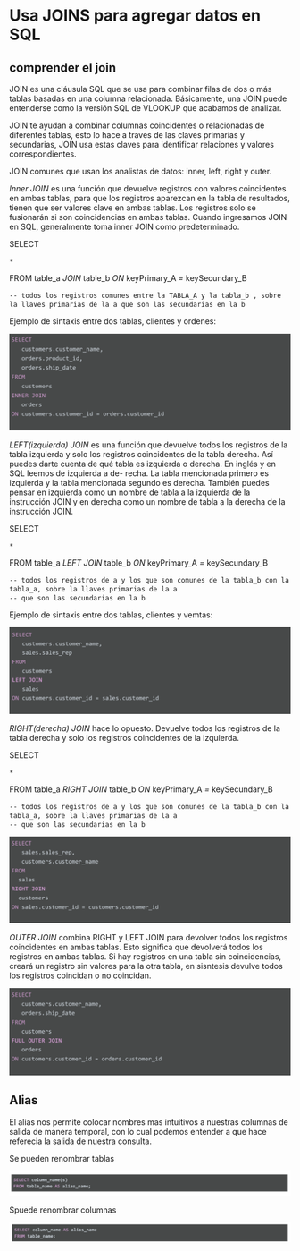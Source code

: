 # Usa JOINS para agregar datos en SQL

## comprender el join

JOIN es una cláusula SQL que se usa para combinar filas de dos o más tablas basadas en una columna relacionada. Básicamente,
una JOIN puede entenderse como la versión SQL de VLOOKUP que acabamos de analizar.

JOIN te ayudan a combinar columnas coincidentes o relacionadas de diferentes tablas, esto lo hace a traves de las claves
primarias y secundarias, JOIN usa estas claves para identificar relaciones y valores correspondientes.

JOIN comunes que usan los analistas de datos: inner, left, right y outer.

*Inner JOIN* es una función que devuelve registros con valores coincidentes en ambas tablas, para que los registros aparezcan
en la tabla de resultados, tienen que ser valores clave en ambas tablas. Los registros solo se fusionarán si son coincidencias
en ambas tablas. Cuando ingresamos JOIN en SQL, generalmente toma inner JOIN como predeterminado.

SELECT

    *

FROM
    table_a *JOIN* table_b *ON*  keyPrimary_A *=* keySecundary_B

    -- todos los registros comunes entre la TABLA_A y la tabla_b , sobre la llaves primarias de la a que son las secundarias en la b

Ejemplo de sintaxis entre dos tablas, clientes y ordenes:

![Alt text](image-3.png)


*LEFT(izquierda) JOIN* es una función que devuelve todos los registros de la tabla izquierda y solo los registros coincidentes de la
tabla derecha. Así puedes darte cuenta de qué tabla es izquierda o derecha. En inglés y en SQL leemos de izquierda a de-
recha. La tabla mencionada primero es izquierda y la tabla mencionada segundo es derecha. También puedes pensar en izquierda
como un nombre de tabla a la izquierda de la instrucción JOIN y en derecha como un nombre de tabla a la derecha de la
instrucción JOIN.

SELECT

    *

FROM
    table_a *LEFT JOIN* table_b *ON* keyPrimary_A *=* keySecundary_B

    -- todos los registros de a y los que son comunes de la tabla_b con la tabla_a, sobre la llaves primarias de la a
    -- que son las secundarias en la b

Ejemplo de sintaxis entre dos tablas, clientes y vemtas:

![Alt text](image-4.png)

*RIGHT(derecha) JOIN* hace lo opuesto. Devuelve todos los registros de la tabla derecha y solo los registros coincidentes
de la izquierda.

SELECT

    *

FROM
    table_a *RIGHT JOIN* table_b *ON* keyPrimary_A *=* keySecundary_B

    -- todos los registros de a y los que son comunes de la tabla_b con la tabla_a, sobre la llaves primarias de la a
    -- que son las secundarias en la b

![Alt text](image-5.png)

*OUTER JOIN* combina RIGHT y LEFT JOIN para devolver todos los registros coincidentes en ambas tablas. Esto significa que
devolverá todos los registros en ambas tablas. Si hay registros en una tabla sin coincidencias, creará un registro sin
valores para la otra tabla, en sisntesis devulve todos los registros coincidan o no coincidan.

![Alt text](image-6.png)

## Alias

El alias nos permite colocar nombres mas intuitivos a nuestras columnas de salida de manera temporal, con lo cual podemos
entender a que hace referecia la salida de nuestra consulta.

Se pueden renombrar tablas

![Alt text](image-1.png)

Spuede renombrar columnas

![Alt text](image-2.png)
